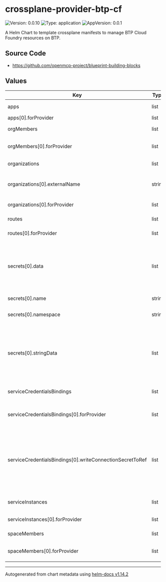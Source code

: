

# crossplane-provider-btp-cf

![Version: 0.0.10](https://img.shields.io/badge/Version-0.0.10-informational?style=flat-square) ![Type: application](https://img.shields.io/badge/Type-application-informational?style=flat-square) ![AppVersion: 0.0.1](https://img.shields.io/badge/AppVersion-0.0.1-informational?style=flat-square)

A Helm Chart to template crossplane manifests to manage BTP Cloud Foundry resources on BTP.

## Source Code

* <https://github.com/openmcp-project/blueprint-building-blocks>

## Values

| Key | Type | Default | Description |
|-----|------|---------|-------------|
| apps | list | object | `apps[].` orchestrate [`kind: App`](https://pages.github.tools.sap/cloud-orchestration/docs/sap-services/btp-services/cloudfoundry/app) of [BTP Cloud foundry](https://pages.github.tools.sap/cloud-orchestration/docs/category/cloudfoundry). |
| apps[0].forProvider | list | `[]` | [forProvider](https://pages.github.tools.sap/cloud-orchestration/browser/Providers/provider-cloudfoundry/cloudfoundry.btp.orchestrate.cloud.sap/app/v1alpha1) CRD |
| orgMembers | list | `[{"cloudfoundryBtpOrchestrateCloudProviderConfigRefName":"","forProvider":[],"name":""}]` | `orgMembers[].` orchestrate [`kind: OrgMembers`](https://pages.github.tools.sap/cloud-orchestration/browser/Providers/provider-cloudfoundry/cloudfoundry.btp.orchestrate.cloud.sap/orgmembers/v1alpha1) of [BTP Cloud foundry](https://pages.github.tools.sap/cloud-orchestration/docs/category/cloudfoundry). |
| orgMembers[0].forProvider | list | `[]` | [OrgMembersParameters](https://pages.github.tools.sap/cloud-orchestration/browser/Providers/provider-cloudfoundry/cloudfoundry.btp.orchestrate.cloud.sap/orgmembers/v1alpha1) encapsulate role assignments to CloudFoundry Organizations. |
| organizations | list | `[{"cloudfoundryBtpOrchestrateCloudProviderConfigRefName":"","externalName":"","forProvider":[],"name":""}]` | `organizations[].` orchestrate [`kind: Organization`](https://pages.github.tools.sap/cloud-orchestration/browser/Providers/provider-cloudfoundry/cloudfoundry.btp.orchestrate.cloud.sap/organization/v1alpha1) of [BTP Cloud foundry](https://pages.github.tools.sap/cloud-orchestration/docs/category/cloudfoundry). |
| organizations[0].externalName | string | `""` | must match the actual name of the Cloud Foundry organization in BTP! More information about [Import Cloud Foundry Organization](https://pages.github.tools.sap/cloud-orchestration/docs/sap-services/btp-services/cloudfoundry/org_space#import-cloud-foundry-organization). |
| organizations[0].forProvider | list | `[]` | [OrganizationParameters](https://pages.github.tools.sap/cloud-orchestration/browser/Providers/provider-cloudfoundry/cloudfoundry.btp.orchestrate.cloud.sap/organization/v1alpha1) Parameters for a Organization. |
| routes | list | `[{"cloudfoundryBtpOrchestrateCloudProviderConfigRefName":"","forProvider":[],"name":""}]` | `routes[].` orchestrate [`kind: Route`](https://pages.github.tools.sap/cloud-orchestration/browser/Providers/provider-cloudfoundry/cloudfoundry.btp.orchestrate.cloud.sap/route/v1alpha1) of [BTP Cloud foundry](https://pages.github.tools.sap/cloud-orchestration/docs/category/cloudfoundry). |
| routes[0].forProvider | list | `[]` | [RouteParameters](https://pages.github.tools.sap/cloud-orchestration/browser/Providers/provider-cloudfoundry/cloudfoundry.btp.orchestrate.cloud.sap/route/v1alpha1) parameters for Routes CRD. |
| secrets[0].data | list | `[]` | *(optional)* [data](https://kubernetes.io/docs/reference/kubernetes-api/config-and-storage-resources/secret-v1/) *(map[string][]byte)* Data contains the secret data. Each key must consist of alphanumeric characters, '-', '_' or '.'. The serialized form of the secret data is a base64 encoded string, representing the arbitrary (possibly non-string) data value here. Described in [here](https://tools.ietf.org/html/rfc4648#section-4) |
| secrets[0].name | string | `""` | defines k8s `metadata.name` value of `kind: Secret` |
| secrets[0].namespace | string | `""` | *(optional)* defines k8s [`metadata.namespace`](https://kubernetes.io/docs/reference/kubernetes-api/common-definitions/object-meta/#ObjectMeta) value of `kind: Secret` |
| secrets[0].stringData | list | `[]` | *(optional)* [stringData](https://kubernetes.io/docs/reference/kubernetes-api/config-and-storage-resources/secret-v1/) *(map[string]string)* allows specifying non-binary secret data in string form. It is provided as a write-only input field for convenience. All keys and values are merged into the data field on write, overwriting any existing values. The stringData field is never output when reading from the API. |
| serviceCredentialsBindings | list | `[{"cloudfoundryBtpOrchestrateCloudProviderConfigRefName":"","forProvider":[],"name":"","writeConnectionSecretToRef":[]}]` | `serviceCredentialsBindings[].` orchestrate [`kind: ServiceKey`](https://pages.github.tools.sap/cloud-orchestration/browser/Providers/provider-cloudfoundry/cloudfoundry.crossplane.io/servicecredentialbinding/v1alpha1) of [BTP Cloud foundry](https://pages.github.tools.sap/cloud-orchestration/docs/category/cloudfoundry). |
| serviceCredentialsBindings[0].forProvider | list | `[]` | [serviceCredentialsBindingParameters](https://pages.github.tools.sap/cloud-orchestration/browser/Providers/provider-cloudfoundry/cloudfoundry.crossplane.io/servicecredentialbinding/v1alpha1) define the desired state of the forProvider field of serviceCredentialsBindings. |
| serviceCredentialsBindings[0].writeConnectionSecretToRef | list | `[]` | *optional* - When a Crossplane Provider creates a managed resource it may generate resource-specific details, like usernames, passwords or connection details like an IP address.   Crossplane stores these details in a Kubernetes Secret object specified by the `writeConnectionSecretToRef` values. Learn more about Crossplane concept [Managed Resources Fields](https://docs.crossplane.io/latest/concepts/managed-resources/#writeconnectionsecrettoref)! |
| serviceInstances | list | `[{"cloudfoundryBtpOrchestrateCloudProviderConfigRefName":"","forProvider":[],"name":""}]` | `serviceInstances[].` orchestrate [`kind: ServiceInstance`](https://pages.github.tools.sap/cloud-orchestration/browser/Providers/provider-cloudfoundry/cloudfoundry.btp.orchestrate.cloud.sap/serviceinstance/v1alpha1) of [BTP Cloud foundry](https://pages.github.tools.sap/cloud-orchestration/docs/category/cloudfoundry). |
| serviceInstances[0].forProvider | list | `[]` | [ServiceInstanceParameters](https://pages.github.tools.sap/cloud-orchestration/browser/Providers/provider-cloudfoundry/cloudfoundry.btp.orchestrate.cloud.sap/serviceinstance/v1alpha1) defines the desired state of Service Instance. |
| spaceMembers | list | `[{"cloudfoundryBtpOrchestrateCloudProviderConfigRefName":"","forProvider":[],"name":""}]` | `spaceMembers[].` orchestrate [`kind: SpaceMembers`](https://pages.github.tools.sap/cloud-orchestration/browser/Providers/provider-cloudfoundry/cloudfoundry.btp.orchestrate.cloud.sap/spacemembers/v1alpha1?view=docs) of [BTP Cloud foundry](https://pages.github.tools.sap/cloud-orchestration/docs/category/cloudfoundry). |
| spaceMembers[0].forProvider | list | `[]` | [SpaceMembersParameters](https://pages.github.tools.sap/cloud-orchestration/browser/Providers/provider-cloudfoundry/cloudfoundry.btp.orchestrate.cloud.sap/spacemembers/v1alpha1?view=docs) encapsulate role assignments to CloudFoundry Spaces. |

----------------------------------------------
Autogenerated from chart metadata using [helm-docs v1.14.2](https://github.com/norwoodj/helm-docs/releases/v1.14.2)